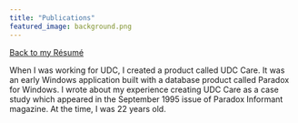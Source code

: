 ```yaml
---
title: "Publications"
featured_image: background.png
---
```


[Back to my Résumé](/resume)

When I was working for UDC, I created a product called UDC Care. It was an early Windows application built with a database product called Paradox for Windows. I wrote about my experience creating UDC Care as a case study which appeared in the September 1995 issue of Paradox Informant magazine. At the time, I was 22 years old.